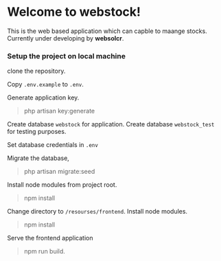# Welcome to webstock!

This is the web based application which can capble to maange stocks. Currently under developing by **websolcr**.

### Setup the project on local machine

clone the repository.

Copy `.env.example` to `.env`.

Generate application key.
>php artisan key:generate

Create database `webstock` for application.
Create database `webstock_test` for testing purposes.

Set database credentials in `.env`

Migrate the database,
>php artisan migrate:seed

Install node modules from project root.
>npm install

Change directory to `/resourses/frontend`.
Install node modules.
>npm install

Serve the frontend application
>npm run build.
